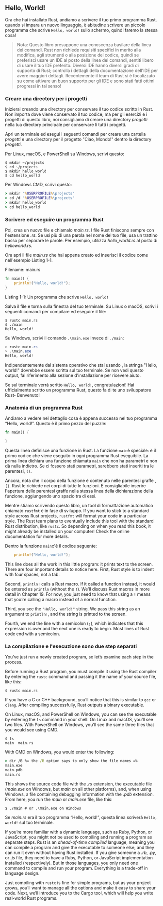## Hello, World!

Ora che hai installato Rust, andiamo a scrivere il tuo primo programma Rust. 
quando si impara un nuovo linguaggio, è abitudine scrivere un piccolo programma
che scrive `Hello, world!` sullo schermo, quindi faremo la stessa cosa! 


> Nota: Questo libro presuppone una conoscenza basilare della linea dei comandi. 
> Rust non richiede requisiti specifici in merito alla modifica, agli strumenti o 
> alla posizione del codice, quindi se preferisci usare un IDE al posto della linea
> dei comandi, sentiti libero di usare il tuo IDE preferito. 
> Diversi IDE hanno diversi gradi di supporto di Rust; controlla i dettagli della
> documentazione dell'IDE per avere maggiori dettagli. Recentemente il team di Rust
> si è focalizzato su come attivare un buon supporto per gli IDE e sono stati fatti
> ottimi progressi in tal senso! 


### Creare una directory per i progetti

Inizierai creando una directory per conservare il tuo codice scritto in Rust. 
Non importa dove viene conservato il tuo codice, ma per gli esercizi e i progetti
di questo libro, noi consigliamo di creare una directory *progetti* nella tua
directory principale per conservare lì tutti i progetti. 

Apri un terminale ed esegui i seguenti comandi per creare una cartella *progetti*
e una directory per il progetto "Ciao, Mondo!" dentro la directory *progetti*. 

Per Linux, macOS, e PowerShell su Windows, scrivi questo:

```text
$ mkdir ~/projects
$ cd ~/projects
$ mkdir hello_world
$ cd hello_world
```

Per Windows CMD, scrivi questo:

```cmd
> mkdir "%USERPROFILE%\projects"
> cd /d "%USERPROFILE%\projects"
> mkdir hello_world
> cd hello_world
```

### Scrivere ed eseguire un programma Rust

Poi, crea un nuovo file e chiamalo *main.rs*. I file Rust finiscono sempre con
l'estensione *.rs*. Se usi più di una parola nel nome del tuo file, usa un 
trattino basso per separare le parole. Per esempio, utilizza *hello_world.rs*
al posto di *helloworld.rs*.

Ora apri il file *main.rs* che hai appena creato ed inserisci il codice come nell'esempio Listing 1-1.

<span class="filename">Filename: main.rs</span>

```rust
fn main() {
    println!("Hello, world!");
}
```

<span class="caption">Listing 1-1: Un programma che scrive `Hello, world!`</span>

Salva il file e torna sulla finestra del tuo terminale. Su Linux o macOS, scrivi
i seguenti comandi per compilare ed eseguire il file:

```text
$ rustc main.rs
$ ./main
Hello, world!
```

Su Windows, scrivi il comando `.\main.exe` invece di `./main`:

```powershell
> rustc main.rs
> .\main.exe
Hello, world!
```

Indipendentemente dal sistema operativo che stai usando , la stringa "Hello, world!" 
dovrebbe essere scritta sul tuo terminale.
Se non vedi questo output, fai riferimento  alla sezione d'installazione per ricevere aiuto. 


Se sul terminale verrà scritto `Hello, world!`, congratulazioni! Hai ufficialmente scritto un 
programma Rust, questo fa di te uno sviluppatore Rust- Benvenuto! 

### Anatomia di un programma Rust 

Andiamo a vedere nel dettaglio cosa è appena successo nel tuo programma “Hello, world!”. 
Questo è il primo pezzo del puzzle:

```rust
fn main() {

}
```

Questa linea definisce una funzione in Rust. La funzione `main`è speciale: 
è il primo codice che viene eseguito in ogni programma Rust eseguibile. La prima
linea dichiara una funzione chiamata `main` che non ha parametri e non dà nulla indietro. 
Se ci fossero stati parametri, sarebbero stati inseriti tra le parentesi, `()`. 

Ancora, nota che il corpo della funzione è contenuto nelle parentesi graffe , `{}`. 
Rust le richiede nei corpi di tutte le funzioni. 
È consigliabile inserire l'apertura delle parentesi graffe nella stessa linea della dichiarazione della funzione, 
aggiungendo uno spazio tra di essi. 


Mentre stiamo scrivendo questo libro, un tool di formattazione automatico 
chiamato `rustfmt` è in fase di sviluppo. 
 If you want to stick to a standard style across Rust
projects, `rustfmt` will format your code in a particular style. The Rust team
plans to eventually include this tool with the standard Rust distribution, like
`rustc`. So depending on when you read this book, it might already be installed
on your computer! Check the online documentation for more details.

Dentro la funzione `main`c'è il codice seguente:

```rust
    println!("Hello, world!");
```

This line does all the work in this little program: it prints text to the
screen. There are four important details to notice here. First, Rust style is
to indent with four spaces, not a tab.

Second, `println!` calls a Rust macro. If it called a function instead, it
would be entered as `println` (without the `!`). We’ll discuss Rust macros in
more detail in Chapter 19. For now, you just need to know that using a `!`
means that you’re calling a macro instead of a normal function.

Third, you see the `"Hello, world!"` string. We pass this string as an argument
to `println!`, and the string is printed to the screen.

Fourth, we end the line with a semicolon (`;`), which indicates that this
expression is over and the next one is ready to begin. Most lines of Rust code
end with a semicolon.

### La compilazione e l'esecuzione sono due step separati

You’ve just run a newly created program, so let’s examine each step in the process.

Before running a Rust program, you must compile it using the Rust compiler by
entering the `rustc` command and passing it the name of your source file, like
this:

```text
$ rustc main.rs
```

If you have a C or C++ background, you’ll notice that this is similar to `gcc`
or `clang`. After compiling successfully, Rust outputs a binary executable.

On Linux, macOS, and PowerShell on Windows, you can see the executable by
entering the `ls` command in your shell. On Linux and macOS, you’ll see two
files. With PowerShell on Windows, you’ll see the same three files that you
would see using CMD.

```text
$ ls
main  main.rs
```

With CMD on Windows, you would enter the following:

```cmd
> dir /B %= the /B option says to only show the file names =%
main.exe
main.pdb
main.rs
```

This shows the source code file with the *.rs* extension, the executable file
(*main.exe* on Windows, but *main* on all other platforms), and, when using
Windows, a file containing debugging information with the *.pdb* extension.
From here, you run the *main* or *main.exe* file, like this:

```text
$ ./main # or .\main.exe on Windows
```

Se *main.rs* era il tuo programma “Hello, world!”, questa linea scriverà `Hello,
world!` sul tuo terminale.

If you’re more familiar with a dynamic language, such as Ruby, Python, or
JavaScript, you might not be used to compiling and running a program as
separate steps. Rust is an *ahead-of-time compiled* language, meaning you can
compile a program and give the executable to someone else, and they can run it
even without having Rust installed. If you give someone a *.rb*, *.py*, or
*.js* file, they need to have a Ruby, Python, or JavaScript implementation
installed (respectively). But in those languages, you only need one command to
compile and run your program. Everything is a trade-off in language design.

Just compiling with `rustc` is fine for simple programs, but as your project
grows, you’ll want to manage all the options and make it easy to share your
code. Next, we’ll introduce you to the Cargo tool, which will help you write
real-world Rust programs.

[troubleshooting]: ch01-01-installation.html#troubleshooting
